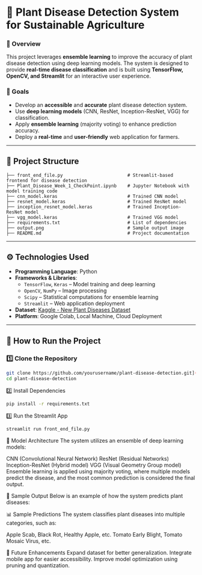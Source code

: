 # 🌱 Plant Disease Detection System for Sustainable Agriculture  

### 📌 Overview  
This project leverages **ensemble learning** to improve the accuracy of plant disease detection using deep learning models. The system is designed to provide **real-time disease classification** and is built using **TensorFlow, OpenCV, and Streamlit** for an interactive user experience.  

### 🎯 Goals  
- Develop an **accessible** and **accurate** plant disease detection system.  
- Use **deep learning models** (CNN, ResNet, Inception-ResNet, VGG) for classification.  
- Apply **ensemble learning** (majority voting) to enhance prediction accuracy.  
- Deploy a **real-time** and **user-friendly** web application for farmers.  

---

## 📂 Project Structure  
```plaintext
├── front_end_file.py                        # Streamlit-based frontend for disease detection
├── Plant_Disease_Week_1_CheckPoint.ipynb    # Jupyter Notebook with model training code
├── cnn_model.keras                          # Trained CNN model
├── resnet_model.keras                       # Trained ResNet model
├── inception_resnet_model.keras             # Trained Inception-ResNet model
├── vgg_model.keras                          # Trained VGG model
├── requirements.txt                         # List of dependencies
├── output.png                               # Sample output image
├── README.md                                # Project documentation
```


---

## ⚙️ Technologies Used  
- **Programming Language**: Python  
- **Frameworks & Libraries**:  
  - `TensorFlow`, `Keras` – Model training and deep learning  
  - `OpenCV`, `NumPy` – Image processing  
  - `Scipy` – Statistical computations for ensemble learning  
  - `Streamlit` – Web application deployment  
- **Dataset**: [Kaggle - New Plant Diseases Dataset](https://www.kaggle.com/datasets/vipoooool/new-plant-diseases-dataset)  
- **Platform**: Google Colab, Local Machine, Cloud Deployment  

---

## 🚀 How to Run the Project  

### 1️⃣ Clone the Repository  
```bash
git clone https://github.com/yourusername/plant-disease-detection.git](https://github.com/AkshayaGopalakrishnan/Plant_disease_Prediction.git
cd plant-disease-detection
```
2️⃣ Install Dependencies
```bash
pip install -r requirements.txt
```
3️⃣ Run the Streamlit App
```bash
streamlit run front_end_file.py
```

🧠 Model Architecture
The system utilizes an ensemble of deep learning models:

CNN (Convolutional Neural Network)
ResNet (Residual Networks)
Inception-ResNet (Hybrid model)
VGG (Visual Geometry Group model)
Ensemble learning is applied using majority voting, where multiple models predict the disease, and the most common prediction is considered the final output.

📸 Sample Output
Below is an example of how the system predicts plant diseases:


📊 Sample Predictions
The system classifies plant diseases into multiple categories, such as:

Apple Scab, Black Rot, Healthy Apple, etc.
Tomato Early Blight, Tomato Mosaic Virus, etc.

🎯 Future Enhancements
Expand dataset for better generalization.
Integrate mobile app for easier accessibility.
Improve model optimization using pruning and quantization.
